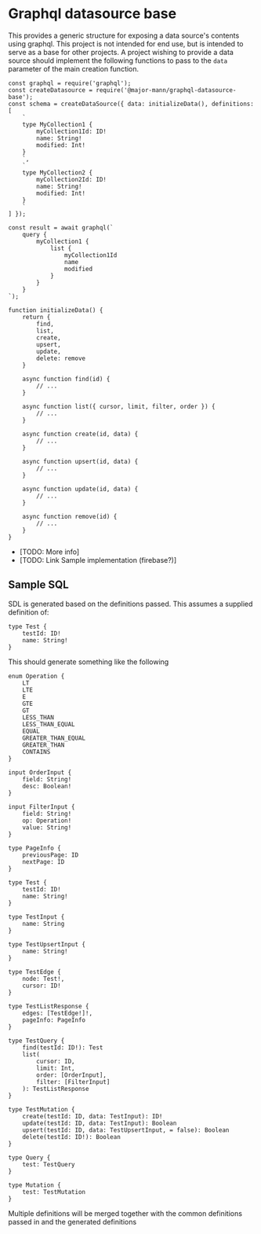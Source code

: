 # Graphql datasource base
This provides a generic structure for exposing a data source's contents using graphql. This project is not intended
for end use, but is intended to serve as a base for other projects. A project wishing to provide a data source should
implement the following functions to pass to the `data` parameter of the main creation function.

    const graphql = require('graphql');
    const createDatasource = require('@major-mann/graphql-datasource-base');
    const schema = createDataSource({ data: initializeData(), definitions: [
        `
        type MyCollection1 {
            myCollection1Id: ID!
            name: String!
            modified: Int!
        }
        `,
        `
        type MyCollection2 {
            myCollection2Id: ID!
            name: String!
            modified: Int!
        }
        `
    ] });

    const result = await graphql(`
        query {
            myCollection1 {
                list {
                    myCollection1Id
                    name
                    modified
                }
            }
        }
    `);

    function initializeData() {
        return {
            find,
            list,
            create,
            upsert,
            update,
            delete: remove
        }

        async function find(id) {
            // ...
        }

        async function list({ cursor, limit, filter, order }) {
            // ...
        }

        async function create(id, data) {
            // ...
        }

        async function upsert(id, data) {
            // ...
        }

        async function update(id, data) {
            // ...
        }

        async function remove(id) {
            // ...
        }
    }


* [TODO: More info]
* [TODO: Link Sample implementation (firebase?)]

## Sample SQL
SDL is generated based on the definitions passed. This assumes a supplied definition of:

    type Test {
        testId: ID!
        name: String!
    }

This should generate something like the following

    enum Operation {
        LT
        LTE
        E
        GTE
        GT
        LESS_THAN
        LESS_THAN_EQUAL
        EQUAL
        GREATER_THAN_EQUAL
        GREATER_THAN
        CONTAINS
    }

    input OrderInput {
        field: String!
        desc: Boolean!
    }

    input FilterInput {
        field: String!
        op: Operation!
        value: String!
    }

    type PageInfo {
        previousPage: ID
        nextPage: ID
    }

    type Test {
        testId: ID!
        name: String!
    }

    type TestInput {
        name: String
    }

    type TestUpsertInput {
        name: String!
    }

    type TestEdge {
        node: Test!,
        cursor: ID!
    }

    type TestListResponse {
        edges: [TestEdge!]!,
        pageInfo: PageInfo
    }

    type TestQuery {
        find(testId: ID!): Test
        list(
            cursor: ID,
            limit: Int,
            order: [OrderInput],
            filter: [FilterInput]
        ): TestListResponse
    }

    type TestMutation {
        create(testId: ID, data: TestInput): ID!
        update(testId: ID, data: TestInput): Boolean
        upsert(testId: ID, data: TestUpsertInput, = false): Boolean
        delete(testId: ID!): Boolean
    }

    type Query {
        test: TestQuery
    }

    type Mutation {
        test: TestMutation
    }

Multiple definitions will be merged together with the common definitions passed in and the generated definitions